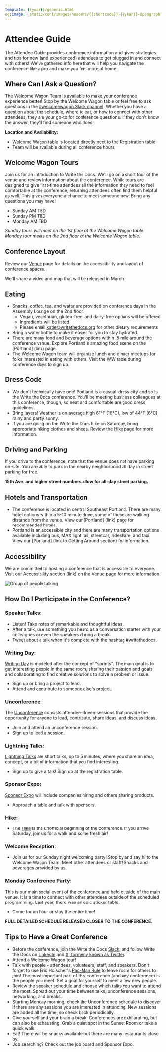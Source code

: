 ```yaml
---
template: {{year}}/generic.html
og:image: _static/conf/images/headers/{{shortcode}}-{{year}}-opengraph.jpg
---
```


# Attendee Guide

The Attendee Guide provides conference information and gives strategies and tips for new (and experienced) attendees to get plugged in and connect with others! We've gathered info here that will help you navigate the conference like a pro and make you feel more at home.

## Where Can I Ask a Question?

The Welcome Wagon Team is available to make your conference experience better! Stop by the Welcome Wagon table or feel free to ask questions in the [#welcomewagon Slack channel](https://www.writethedocs.org/slack/). Whether you have a question about the schedule, where to eat, or how to connect with other attendees, they are your go-to for conference questions. If they don't know the answer, they'll find someone who does!

**Location and Availability:**

- Welcome Wagon table is located directly next to the Registration table
- Team will be available during all conference hours

## Welcome Wagon Tours

Join us for an introduction to Write the Docs. We'll go on a short tour of the venue and review information about the conference. While tours are designed to give first-time attendees all the information they need to feel comfortable at the conference, returning attendees often find them helpful as well. This gives everyone a chance to meet someone new. Bring any questions you may have!

-   Sunday AM TBD
-   Sunday PM TBD
-   Monday AM TBD

*Sunday tours will meet on the 1st floor at the Welcome Wagon table. Monday tour meets on the 2nd floor at the Welcome Wagon table.*

## Conference Layout

Review our [Venue](https://www.writethedocs.org/conf/portland/2024/venue/) page for details on the accessibility and layout of conference spaces.

We'll share a video and map that will be released in March.

## Eating

-   Snacks, coffee, tea, and water are provided on conference days in the Assembly Lounge on the 2nd floor.
    -   Vegan, vegetarian, gluten-free, and dairy-free options will be offered
    -   Ingredients will be listed
    -   Please email katie@writethedocs.org for other dietary requirements
-   Bring a water bottle to make it easier for you to stay hydrated.
-   There are many food and beverage options within .5 mile around the conference venue. Explore Portland's amazing food scene on the \[Portland\] (link) page.
-   The Welcome Wagon team will organize lunch and dinner meetups for folks interested in eating with others. Visit the WW table during conference days to sign up.

## Dress Code

-   We don't technically have one! Portland is a casual-dress city and so is the Write the Docs conference. You'll be meeting business colleagues at this conference, though, so neat and comfortable are good dress guidelines.
-   Bring layers! Weather is on average high 61°F (16°C), low of 44°F (6°C), rainy and partly sunny.
-   If you are going on the Write the Docs hike on Saturday, bring appropriate hiking clothes and shoes. Review the [Hike](https://www.writethedocs.org/conf/portland/2024/hike/) page for more information.

## Driving and Parking

If you drive to the conference, note that the venue does not have parking on-site. You are able to park in the nearby neighborhood all day in street parking for free.

**15th Ave. and higher street numbers allow for all-day street parking.**

## Hotels and Transportation

-   The conference is located in central Southeast Portland. There are many hotel options within a 5-10 minute drive, some of these are walking distance from the venue. View our \[Portland\] (link) page for recommended hotels.
-   Portland is an accessible city and there are many transportation options available including bus, MAX light rail, streetcar, rideshare, and taxi. View our \[Portland\] (link to Getting Around section) for information.

## Accessibility

We are committed to hosting a conference that is accessible to everyone. Visit our Accessibility section (link) on the Venue page for more information.

![Group of people talking](/_static/img/2024/attendee-guide.jpg)

## How Do I Participate in the Conference?

### Speaker Talks:

-   Listen! Take notes of remarkable and thoughtful ideas.
-   After a talk, use something you heard as a conversation starter with your colleagues or even the speakers during a break.
-   Tweet about a talk when it's complete with the hashtag #writethedocs.

### Writing Day:

[Writing Day](https://www.writethedocs.org/conf/portland/2024/writing-day/) is modeled after the concept of "sprints". The main goal is to get interesting people in the same room, sharing their passion and goals and collaborating to find creative solutions to solve a problem or issue.
- Sign up or bring a project to lead.
- Attend and contribute to someone else's project.

### Unconference:

The [Unconference](https://www.writethedocs.org/conf/portland/2024/unconference/) consists attendee-driven sessions that provide the opportunity for anyone to lead, contribute, share ideas, and discuss ideas.
- Join and attend an unconference session.
- Sign up to lead a session.

### Lightning Talks:

[Lightning Talks](https://www.writethedocs.org/conf/portland/2024/lightning-talks/) are short talks, up to 5 minutes, where you share an idea, concept, or a bit of information that you find interesting.

-   Sign up to give a talk! Sign up at the registration table.

### Sponsor Expo:

[Sponsor Expo](https://www.writethedocs.org/conf/portland/2024/sponsor-expo/) will include companies hiring and others sharing products.
- Approach a table and talk with sponsors.

### Hike:

-   The [Hike](https://www.writethedocs.org/conf/portland/2024/hike/) is the unofficial beginning of the conference. If you arrive Saturday, join us for a walk and some fresh air!

### Welcome Reception:

-   Join us for our Sunday night welcoming party! Stop by and say hi to the Welcome Wagon Team. Meet other attendees or staff! Snacks and beverages provided by us.

### Monday Conference Party:

This is our main social event of the conference and held outside of the main venue. It is a time to connect with other attendees outside of the scheduled programming. Last year, there was an epic sticker table.

-   Come for an hour or stay the entire time!

**FULL DETAILED SCHEDULE RELEASED CLOSER TO THE CONFERENCE.**

## Tips to Have a Great Conference

-   Before the conference, join the Write the Docs [Slack](https://www.writethedocs.org/slack/), and follow Write the Docs on [LinkedIn](https://www.linkedin.com/company/18284823/admin/feed/posts/) and [X, formerly known as Twitter](https://twitter.com/writethedocs).
-   Attend a Welcome Wagon tour!
-   Talk with people - attendees, volunteers, staff, and speakers. Don't forget to use Eric Holscher's [Pac-Man Rule](https://www.ericholscher.com/blog/2017/aug/2/pacman-rule-conferences/) to leave room for others to join! The most important part of this conference (and any conference) is the people you meet. Set a goal for yourself to meet a few new people.
-   Review the speaker schedule and choose which talks you want to attend the most. Spread out your time between talks, unconference sessions, networking, and breaks.
-   Starting Monday morning, check the Unconference schedule to discover if there are any sessions you are interested in attending. New sessions are added all the time, so check back periodically.
-   Give yourself and your brain a break! Conferences are exhilarating, but can also be exhausting. Grab a quiet spot in the Sunset Room or take a quick walk.
-   Eat! There will be snacks available but there are many restaurants close by.
-   Job searching? Check out the job board and Sponsor Expo.
